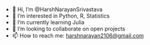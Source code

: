 - 👋 Hi, I’m @HarshNarayanSrivastava
- 👀 I’m interested in Python, R, Statistics
- 🌱 I’m currently learning Julia
- 💞️ I’m looking to collaborate on open projects
- 📫 How to reach me: harshnarayan2106@gmail.com

<!---
HarshNarayanSrivastava/HarshNarayanSrivastava is a ✨ special ✨ repository because its `README.md` (this file) appears on your GitHub profile.
You can click the Preview link to take a look at your changes.
--->
